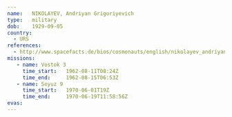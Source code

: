 ```yaml
---
name:	NIKOLAYEV, Andriyan Grigoriyevich 
type:	military
dob:	1929-09-05
country:
  - URS
references:
  - http://www.spacefacts.de/bios/cosmonauts/english/nikolayev_andriyan.htm
missions:
   - name: Vostok 3
     time_start:   1962-08-11T08:24Z
     time_end:     1962-08-15T06:53Z
   - name: Soyuz 9
     time_start:   1970-06-01T19Z
     time_end:     1970-06-19T11:58:56Z
evas:
---
```

